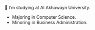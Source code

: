 🏫 I’m studying at Al Akhawayn University.
- Majoring in Computer Science. 
- Minoring in Business Administration.
